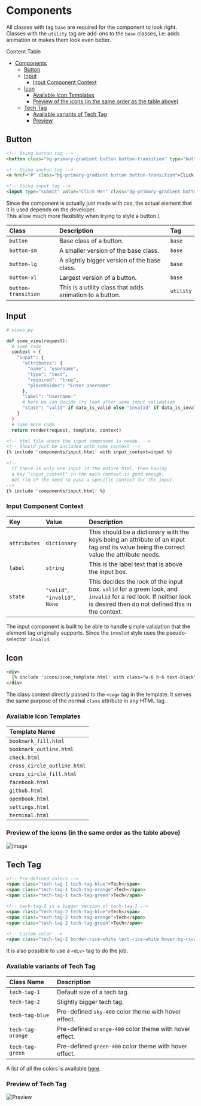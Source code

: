 # Components

All classes with tag `base` are required for the component to look right.\
Classes with the `utility` tag are add-ons to the `base` classes, i.e: adds animation or makes them look even better.

Content Table
- [Components](#components)
  - [Button](#button)
  - [Input](#input)
    - [Input Component Context](#input-component-context)
  - [Icon](#icon)
    - [Available Icon Templates](#available-icon-templates)
    - [Preview of the icons (in the same order as the table above)](#preview-of-the-icons-in-the-same-order-as-the-table-above)
  - [Tech Tag](#tech-tag)
    - [Available variants of Tech Tag](#available-variants-of-tech-tag)
    - [Preview](#preview-of-tech-tag)


## Button

```html
<!-- Using button tag -->
<button class="bg-primary-gradient button button-transition" type="button">Click Me!</button>

<!-- Using anchon tag -->
<a href="#" class="bg-primary-gradient button button-transition">Click Me!</a>

<!-- Using input tag -->
<input type="submit" value="Click Me!" class="bg-primary-gradient button button-transition"/>
```

Since the component is actually just made with css, the actual element that it is used depends on the developer.\
This allow much more flexibility when trying to style a button.\

| Class | Description | Tag |
| :---- | :---------- | :-- |
| `button` | Base class of a button. | `base` |
| `button-sm` | A smaller version of the base class. | `base` |
| `button-lg` | A slightly bigger version of the base class. | `base` |
| `button-xl` | Largest version of a button. | `base` |
| `button-transition` | This is a utility class that adds animation to a button. | `utility` |

## Input

```python
# views.py

def some_view(request):
  # some code
  context = {
    "input": {
      "attributes": {
        "name": "username",
        "type": "text",
        "required": "true",
        "placeholder": "Enter Username"
      },
      "label": "Username:"
      # here we can decide its look after some input validation
      "state": "valid" if data_is_valid else "invalid" if data_is_invalid else None
    }
  }
  # some more code
  return render(request, template, context)
```

```html
<!-- html file where the input component is neede. -->
<!-- Should just be included with some context -->
{% include 'components/input.html' with input_context=input %}

<!-- 
  If there is only one input in the entire html, then having
  a key "input_context" in the main context is good enough.
  Get rid of the need to pass a specific context for the input.
-->
{% include 'components/input.html' %}
```

### Input Component Context

| Key | Value | Description |
| :-- | :---- | :---------- |
| `attributes` | `dictionary` | This should be a dictionary with the keys being an attribute of an input tag and its value being the correct value the attribute needs.|
| `label` | `string` | This is the label text that is above the input box. |
| `state` | `"valid"`, `"invalid"`, `None` | This decides the look of the input box. `valid` for a green look, and `invalid` for a red look. If neither look is desired then do not defined this in the context.|

The input component is built to be able to handle simple validation that the element tag originally supports. Since the `invalid` style uses the pseudo-selector `:invalid`.

## Icon
```html
<div>
  {% include 'icons/icon_template.html' with class="w-6 h-6 text-black" %}
</div>
```
The class context directly passed to the `<svg>` tag in the template. It serves the same purpose of the normal `class` attribute in any HTML tag.

### Available Icon Templates
| Template Name | 
|:------------- |
| `bookmark_fill.html` |
| `bookmark_outline.html` |
| `check.html` |
| `cross_circle_outline.html` |
| `cross_circle_fill.html` |
| `facebook.html` |
| `github.html` |
| `openbook.html` |
| `settings.html` |
| `terminal.html` |

### Preview of the icons (in the same order as the table above)

![image](https://user-images.githubusercontent.com/46619361/164488267-7a25a000-2f5b-404c-b921-7f2080430775.png)

## Tech Tag

```html
<!-- Pre-defined colors -->
<span class="tech-tag-1 tech-tag-blue">Tech</span>
<span class="tech-tag-1 tech-tag-orange">Tech</span>
<span class="tech-tag-1 tech-tag-green">Tech</span>

<!-- tech-tag-2 is a bigger version of tech-tag-1 -->
<span class="tech-tag-2 tech-tag-blue">Tech</span>
<span class="tech-tag-2 tech-tag-orange">Tech</span>
<span class="tech-tag-2 tech-tag-green">Tech</span>

<!-- Custom color -->
<span class="tech-tag-2 border-rice-white text-rice-white hover:bg-rice-white hover:text-black">Tech</span>
```

It is also possible to use a `<div>` tag to do the job.

### Available variants of Tech Tag

| Class Name | Description |
| :--------- | :---------- |
| `tech-tag-1` | Default size of a tech tag. |
| `tech-tag-2` | Slightly bigger tech tag. |
| `tech-tag-blue` | Pre-defined `sky-400` color theme with hover effect. |
| `tech-tag-orange` | Pre-defined `orange-400` color theme with hover effect. |
| `tech-tag-green` | Pre-defined `green-400` color theme with hover effect. |
A list of all the colors is available [here](https://tailwindcss.com/docs/customizing-colors).

### Preview of Tech Tag

![Preview](https://user-images.githubusercontent.com/46619361/164512195-fc435539-db22-4067-9612-0568ebf33899.gif)
